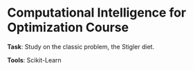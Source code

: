 # Computational Intelligence for Optimization Course

  **Task**: Study on the classic problem, the Stigler diet.
  
  **Tools**: Scikit-Learn
